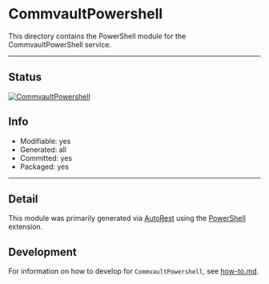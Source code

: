 <!-- region Generated -->
# CommvaultPowershell
This directory contains the PowerShell module for the CommvaultPowerShell service.

---
## Status
[![CommvaultPowershell](https://img.shields.io/powershellgallery/v/CommvaultPowershell.svg?style=flat-square&label=CommvaultPowershell "CommvaultPowershell")](https://www.powershellgallery.com/packages/CommvaultPowershell/)

## Info
- Modifiable: yes
- Generated: all
- Committed: yes
- Packaged: yes

---
## Detail
This module was primarily generated via [AutoRest](https://github.com/Azure/autorest) using the [PowerShell](https://github.com/Azure/autorest.powershell) extension.

## Development
For information on how to develop for `CommvaultPowershell`, see [how-to.md](how-to.md).
<!-- endregion -->
